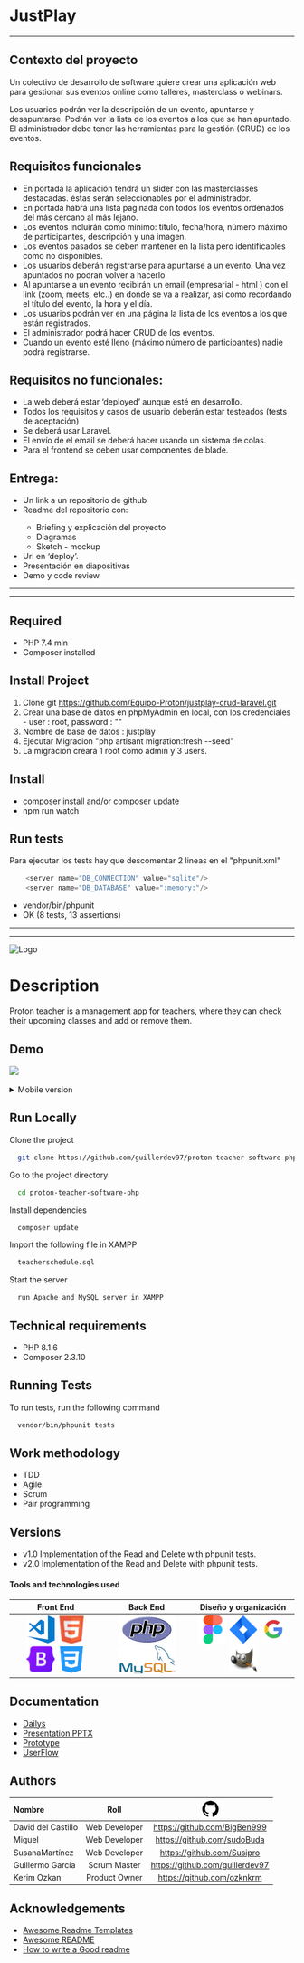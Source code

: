 JustPlay
============

***

## Contexto del proyecto

Un colectivo de desarrollo de software quiere crear una aplicación web para gestionar sus eventos online como talleres, masterclass o webinars.

Los usuarios podrán ver la descripción de un evento, apuntarse y desapuntarse. Podrán ver la lista de los eventos a los que se han apuntado. El administrador debe tener las herramientas para la gestión (CRUD) de los eventos.


## Requisitos funcionales


<ul>
<li>En portada la aplicación tendrá un slider con las masterclasses destacadas. éstas serán seleccionables por el administrador.</li>
<li>En portada habrá una lista paginada con todos los eventos ordenados del más cercano al más lejano.</li>
<li>Los eventos incluirán como mínimo: título, fecha/hora, número máximo de participantes, descripción y una imagen.</li>
<li>Los eventos pasados se deben mantener en la lista pero identificables como no disponibles.</li>
<li>Los usuarios deberán registrarse para apuntarse a un evento. Una vez apuntados no podran volver a hacerlo.</li>
<li>Al apuntarse a un evento recibirán un email (empresarial - html ) con el link (zoom, meets, etc..) en donde se va a realizar, así como recordando el título del evento, la hora y el día.</li>
<li>Los usuarios podrán ver en una página la lista de los eventos a los que están registrados.</li>
<li>El administrador podrá hacer CRUD de los eventos.</li>
<li>Cuando un evento esté lleno (máximo número de participantes) nadie podrá registrarse.</li>
</ul>


## Requisitos no funcionales:


<ul>
<li>La web deberá estar ‘deployed’ aunque esté en desarrollo.</li>
<li>Todos los requisitos y casos de usuario deberán estar testeados (tests de aceptación)</li>
<li>Se deberá usar Laravel.</li>
<li>El envío de el email se deberá hacer usando un sistema de colas.</li>
<li>Para el frontend se deben usar componentes de blade.</li>
</ul>

## Entrega:

<ul>
<li>Un link a un repositorio de github</li>
<li>Readme del repositorio con:</li>
    <ul>
        <li>Briefing y explicación del proyecto</li>
        <li>Diagramas</li>
        <li>Sketch - mockup</li>
    </ul>
<li>Url en ‘deploy’.</li>
<li>Presentación en diapositivas</li>
<li>Demo y code review</li>

</ul>

***
***


## Required

- PHP 7.4 min
- Composer installed


## Install Project

1. Clone git https://github.com/Equipo-Proton/justplay-crud-laravel.git
2. Crear una base de datos en phpMyAdmin en local, con los credenciales - user : root, password : ""
3. Nombre de base de datos : justplay
4. Ejecutar Migracion "php artisant migration:fresh --seed"
5. La migracion creara 1 root como admin y 3 users.


## Install

- composer install and/or composer update
- npm run watch

## Run tests

Para ejecutar los tests hay que descomentar 2 lineas en el "phpunit.xml"
```php
    <server name="DB_CONNECTION" value="sqlite"/>
    <server name="DB_DATABASE" value=":memory:"/>
```
        
- vendor/bin/phpunit 
- OK (8 tests, 13 assertions)

***
***


![Logo](https://cdn.discordapp.com/attachments/977641039953293362/1001906283282190496/unknown.png)


# Description

Proton teacher is a management app for teachers, where they can check their upcoming classes and add or remove them.


## Demo

![](https://github.com/Equipo-Proton/Proyecto-PHP/blob/v1.4.2/documents/Gifs/DesktopDemo.gif)


<details><summary>Mobile version</summary>

![](https://github.com/Equipo-Proton/Proyecto-PHP/blob/v1.4.2/documents/Gifs/MobileDemo.gif)

</details>


## Run Locally

Clone the project

```bash
  git clone https://github.com/guillerdev97/proton-teacher-software-php.git
```

Go to the project directory

```bash
  cd proton-teacher-software-php
```

Install dependencies

```bash
  composer update
```

Import the following file in XAMPP

```bash
  teacherschedule.sql
```


Start the server

```bash
  run Apache and MySQL server in XAMPP
```


## Technical requirements

- PHP 8.1.6
- Composer 2.3.10


## Running Tests

To run tests, run the following command

```bash
  vendor/bin/phpunit tests
```


## Work methodology

- TDD
- Agile
- Scrum
- Pair programming

## Versions

- v1.0 Implementation of the Read and Delete with phpunit tests.
- v2.0  Implementation of the Read and Delete with phpunit tests.



#### Tools and technologies used

| Front End | Back End | Diseño y organización | 
| :---: | :---: | :---: |
| <img src="https://github.com/Yelose/Yelose/blob/main/img/vscode.png"> <img src="https://github.com/Yelose/Yelose/blob/main/img/html.png"> <img src="https://github.com/Yelose/Yelose/blob/main/img/bootstrap.png">  <img src="https://github.com/Yelose/Yelose/blob/main/img/css.png"> | <img src="https://github.com/Yelose/Yelose/blob/main/img/php.png">  <img src="https://github.com/Yelose/Yelose/blob/main/img/mysql.png"> | <img src="https://github.com/Yelose/Yelose/blob/main/img/figma.png"> <img src="https://github.com/Yelose/Yelose/blob/main/img/jira.png"> <img src="https://github.com/Yelose/Yelose/blob/main/img/google.png"> <img src="https://github.com/Yelose/Yelose/blob/main/img/gimp.png"> |

## Documentation

- [Dailys](https://docs.google.com/document/d/1liH84SXscXYY4BS_w1ZbWIWB2hXiuaR0V_ZfhH4nhOI/edit?usp=sharing)
- [Presentation PPTX](https://docs.google.com/presentation/d/1WG3VDgjtu7rGhp6XlRIhJ1REsa0lLra_JRs3nOtzyBU/edit?usp=sharing)
- [Prototype](https://www.figma.com/file/A0ehPhseESU4JUTbYYJYg5/Prototype?node-id=30%3A257)
- [UserFlow](https://www.figma.com/file/K8ZyGDBIQeuiWOiMmWCczJ/User-flow-Proyect_php?node-id=0%3A1)



## Authors

| Nombre | Roll | <img src="https://github.com/Yelose/Yelose/blob/main/img/github.png" width="30px" height="30px"> |
| :--- | :---: | :---: |
| David del Castillo | Web Developer| https://github.com/BigBen999 |
| Miguel  | Web Developer| https://github.com/sudoBuda |
| SusanaMartínez | Web Developer | https://github.com/Susipro |
| Guillermo García | Scrum Master | https://github.com/guillerdev97 |
| Kerim Ozkan| Product Owner | https://github.com/ozknkrm |

## Acknowledgements

 - [Awesome Readme Templates](https://awesomeopensource.com/project/elangosundar/awesome-README-templates)
 - [Awesome README](https://github.com/matiassingers/awesome-readme)
 - [How to write a Good readme](https://bulldogjob.com/news/449-how-to-write-a-good-readme-for-your-github-project)


